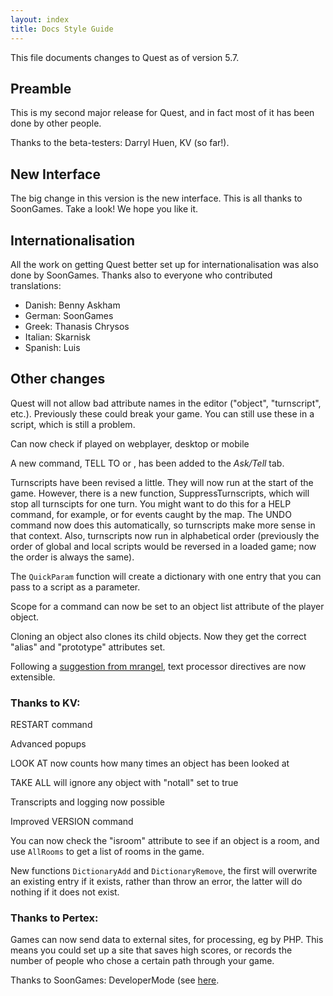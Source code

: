 ```yaml
---
layout: index
title: Docs Style Guide
---
```


This file documents changes to Quest as of version 5.7.

Preamble
--------

This is my second major release for Quest, and in fact most of it has been done by other people.

Thanks to the beta-testers: Darryl Huen, KV (so far!).


New Interface
-------------
The big change in this version is the new interface. This is all thanks to SoonGames. Take a look! We hope you like it.


Internationalisation
--------------------

All the work on getting Quest better set up for internationalisation was also done by SoonGames. Thanks also to everyone who contributed translations:

- Danish: Benny Askham
- German: SoonGames
- Greek: Thanasis Chrysos
- Italian: Skarnisk
- Spanish: Luis


Other changes
-------------

Quest will not allow bad attribute names in the editor ("object", "turnscript", etc.). Previously these could break your game. You can still use these in a script, which is still a problem.

Can now check if played on webplayer, desktop or mobile

A new command, TELL <char> TO <text> or <char>, <text> has been added to the _Ask/Tell_ tab.

Turnscripts have been revised a little. They will now run at the start of the game. However, there is a new function, SuppressTurnscripts, which will stop all turnscipts for one turn. You might want to do this for a HELP command, for example, or for events caught by the map. The UNDO command now does this automatically, so turnscripts make more sense in that context. Also, turnscripts now run in alphabetical order (previously the order of global and local scripts would be reversed in a loaded game; now the order is always the same).

The `QuickParam` function will create a dictionary with one entry that you can pass to a script as a parameter.

Scope for a command can now be set to an object list attribute of the player object.

Cloning an object also clones its child objects. Now they get the correct "alias" and "prototype" attributes set.

Following a [suggestion from mrangel](http://textadventures.co.uk/forum/quest/topic/ij3dghpuok_kgo3myoj4vg/thinking-about-the-text-processor), text processor directives are now extensible.


### Thanks to KV:

RESTART command

Advanced popups

LOOK AT now counts how many times an object has been looked at

TAKE ALL will ignore any object with "notall" set to true

Transcripts and logging now possible

Improved VERSION command

You can now check the "isroom" attribute to see if an object is a room, and use `AllRooms` to get a list of rooms in the game.

New functions `DictionaryAdd` and `DictionaryRemove`, the first will overwrite an existing entry if it exists, rather than throw an error, the latter will do nothing if it does not exist.

### Thanks to Pertex:
Games can now send data to external sites, for processing, eg by PHP. This means you could set up a site that saves high scores, or records the number of people who chose a certain path through your game.

Thanks to SoonGames:
DeveloperMode (see [here](https://textadventures.co.uk/forum/samples/topic/k8lt6jukx0ko-dxms8vctg/sg-developer-mode-development-tool-for-better-testing-the-running-game).

